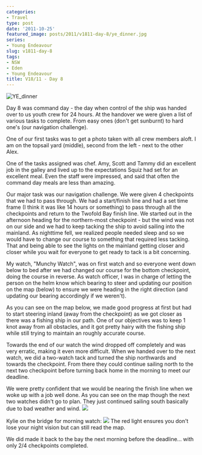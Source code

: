 ```yaml
---
categories:
- Travel
type: post
date: '2011-10-25'
featured_image: posts/2011/v1811-day-8/ye_dinner.jpg
series:
- Young Endeavour
slug: v1811-day-8
tags:
- NSW
- Eden
- Young Endeavour
title: V18/11 - Day 8
---
```


![YE_dinner](ye_dinner.jpg)

Day 8 was command day - the day when control of the ship was handed over to us youth crew for 24 hours. At the handover we were given a list of various tasks to complete. From easy ones (don't get sunburnt) to hard one's (our navigation challenge).

One of our first tasks was to get a photo taken with all crew members aloft. I am on the topsail yard (middle), second from the left - next to the other Alex.

One of the tasks assigned was chef. Amy, Scott and Tammy did an excellent job in the galley and lived up to the expectations Squiz had set for an excellent meal. Even the staff were impressed, and said that often the command day meals are less than amazing.

Our major task was our navigation challenge. We were given 4 checkpoints that we had to pass through. We had a start/finish line and had a set time frame (I think it was like 14 hours or something) to pass through all the checkpoints and return to the Twofold Bay finish line. We started out in the afternoon heading for the northern-most checkpoint - but the wind was not on our side and we had to keep tacking the ship to avoid sailing into the mainland. As nighttime fell, we realized people needed sleep and so we would have to change our course to something that required less tacking. That and being able to see the lights on the mainland getting closer and closer while you wait for everyone to get ready to tack is a bit concerning.

My watch, "Munchy Watch", was on first watch and so everyone went down below to bed after we had changed our course for the bottom checkpoint, doing the course in reverse. As watch officer, I was in charge of letting the person on the helm know which bearing to steer and updating our position on the map (below) to ensure we were heading in the right direction (and updating our bearing accordingly if we weren't).

As you can see on the map below, we made good progress at first but had to start steering inland (away from the checkpoint) as we got closer as there was a fishing ship in our path. One of our objectives was to keep 1 knot away from all obstacles, and it got pretty hairy with the fishing ship while still trying to maintain an roughly accurate course.

Towards the end of our watch the wind dropped off completely and was very erratic, making it even more difficult. When we handed over to the next watch, we did a two-watch tack and turned the ship northwards and towards the checkpoint. From there they could continue sailing north to the next two checkpoint before turning back home in the morning to meet our deadline.

We were pretty confident that we would be nearing the finish line when we woke up with a job well done. As you can see on the map though the next two watches didn't go to plan. They just continued sailing south basically due to bad weather and wind.
![](MEMO0003.jpg)

Kylie on the bridge for morning watch:
![](PA270780.jpg)
The red light ensures you don't lose your night vision but can still read the map.

We did made it back to the bay the next morning before the deadline... with only 2/4 checkpoints completed.